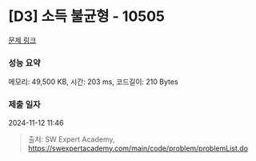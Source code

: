 # [D3] 소득 불균형 - 10505 

[문제 링크](https://swexpertacademy.com/main/code/problem/problemDetail.do?contestProbId=AXNP4CvauaMDFAXS) 

### 성능 요약

메모리: 49,500 KB, 시간: 203 ms, 코드길이: 210 Bytes

### 제출 일자

2024-11-12 11:46



> 출처: SW Expert Academy, https://swexpertacademy.com/main/code/problem/problemList.do